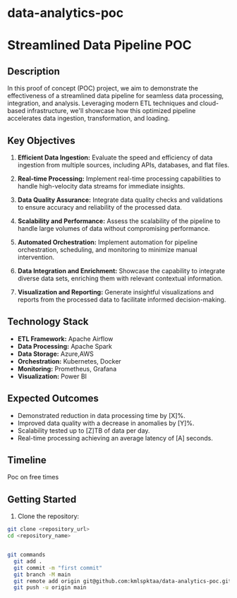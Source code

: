 # data-analytics-poc

# Streamlined Data Pipeline POC

## Description

In this proof of concept (POC) project, we aim to demonstrate the effectiveness of a streamlined data pipeline for seamless data processing, integration, and analysis. Leveraging modern ETL techniques and cloud-based infrastructure, we'll showcase how this optimized pipeline accelerates data ingestion, transformation, and loading.

## Key Objectives

1. **Efficient Data Ingestion:** Evaluate the speed and efficiency of data ingestion from multiple sources, including APIs, databases, and flat files.

2. **Real-time Processing:** Implement real-time processing capabilities to handle high-velocity data streams for immediate insights.

3. **Data Quality Assurance:** Integrate data quality checks and validations to ensure accuracy and reliability of the processed data.

4. **Scalability and Performance:** Assess the scalability of the pipeline to handle large volumes of data without compromising performance.

5. **Automated Orchestration:** Implement automation for pipeline orchestration, scheduling, and monitoring to minimize manual intervention.

6. **Data Integration and Enrichment:** Showcase the capability to integrate diverse data sets, enriching them with relevant contextual information.

7. **Visualization and Reporting:** Generate insightful visualizations and reports from the processed data to facilitate informed decision-making.

## Technology Stack

- **ETL Framework:** Apache Airflow
- **Data Processing:** Apache Spark
- **Data Storage:** Azure,AWS
- **Orchestration:** Kubernetes, Docker
- **Monitoring:** Prometheus, Grafana
- **Visualization:** Power BI

## Expected Outcomes

- Demonstrated reduction in data processing time by [X]%.
- Improved data quality with a decrease in anomalies by [Y]%.
- Scalability tested up to [Z]TB of data per day.
- Real-time processing achieving an average latency of [A] seconds.

## Timeline
Poc on free times

## Getting Started

1. Clone the repository:

```bash
git clone <repository_url>
cd <repository_name>


git commands
  git add .
  git commit -m "first commit"
  git branch -M main
  git remote add origin git@github.com:kmlspktaa/data-analytics-poc.git
  git push -u origin main
